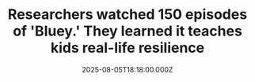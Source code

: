 ---
title: "Researchers watched 150 episodes of 'Bluey.' They learned it teaches kids real-life resilience"
date: 2025-08-05T18:18:00.000Z
category: Human Kindness
externalLink: "https://www.goodgoodgood.co/articles/researchers-watch-bluey"
image: ""
excerpt: "Bluey, the animated Aussie pup, has captured the hearts of families around the world. She has intrigued researchers, too.…"
---